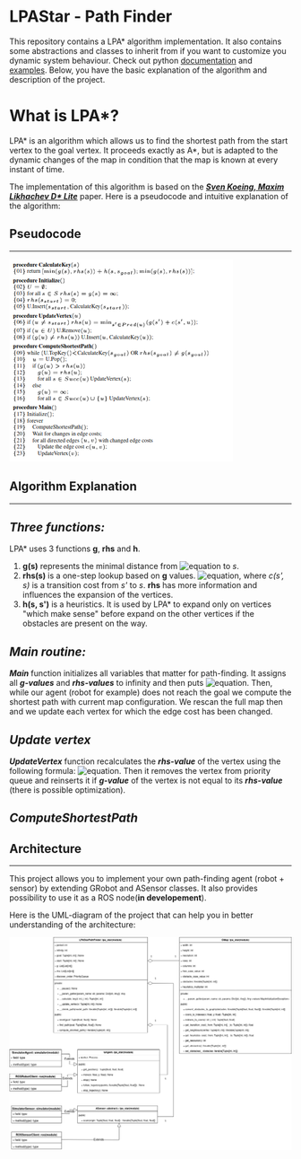  # LPAStar - Path Finder

This repository contains a LPA* algorithm implementation. It also contains some abstractions and classes to inherit from if you want to customize you dynamic system behaviour. Check out python [documentation](https://sudogauss.github.io/LPAstar-PF/) and [examples](https://github.com/sudogauss/LPAstar-PF/tree/main/example). Below, you have the basic explanation of the algorithm and description of the project.

# What is LPA*?

LPA* is an algorithm which allows us to find the shortest path from the start vertex to the goal vertex. It proceeds exactly as A*, but is adapted to the dynamic changes of the map in condition that the map is known at every instant of time.

The implementation of this algorithm is based on the [***Sven Koeing, Maxim Likhachev D\* Lite***](http://idm-lab.org/bib/abstracts/papers/aaai02b.pdf) paper. Here is a pseudocode and intuitive explanation of the algorithm:

## Pseudocode

---

![LPA* Pseudocode](./doc/assets/lpa_star_pseudocode.png "LPA\* pseudocode")

## Algorithm Explanation

---

***Three functions:***
----------------------

LPA* uses 3 functions **g**, **rhs** and **h**.

1. **g(s)** represents the minimal distance from ![equation](https://latex.codecogs.com/svg.image?s_{start}) to *s*.
2. **rhs(s)** is a one-step lookup based on **g** values. ![equation](https://latex.codecogs.com/svg.image?rhs(s)&space;=&space;&space;min_{s'&space;\in&space;{Pred(s)}}[g(s')&space;&plus;&space;c(s',&space;s)]&space;\&space;and&space;\&space;rhs(s_{start})&space;=&space;0), where *c(s', s)* is a transition cost from *s'* to *s*. **rhs** has more information and influences the expansion of the vertices.
3. **h(s, s')** is a heuristics. It is used by LPA* to expand only on vertices "which make sense" before expand on the other vertices if the obstacles are present on the way.

***Main routine:***
-------------------

***Main*** function initializes all variables that matter for path-finding. It assigns all ***g-values*** and ***rhs-values*** to infinity and then puts ![equation](https://latex.codecogs.com/svg.image?rhs(s_{start})&space;=&space;0). Then, while our agent (robot for example) does not reach the goal we compute the shortest path with current map configuration. We rescan the full map then and we update each vertex for which the edge cost has been changed.


***Update vertex***
-------------------

***UpdateVertex*** function recalculates the ***rhs-value*** of the vertex using the following formula: ![equation](https://latex.codecogs.com/svg.image?rhs(s)&space;=&space;&space;min_{s'&space;\in&space;{Pred(s)}}[g(s')&space;&plus;&space;c(s',&space;s)]&space;\&space;and&space;\&space;rhs(s_{start})&space;=&space;0). Then it removes the vertex from priority queue and reinserts it if ***g-value*** of the vertex is not equal to its ***rhs-value*** (there is possible optimization).


***ComputeShortestPath***
-------------------------


## Architecture

---

This project allows you to implement your own path-finding agent (robot + sensor) by extending GRobot and ASensor classes. It also provides possibility to use it as a ROS node(**in developement**).

Here is the UML-diagram of the project that can help you in better understanding of the architecture:

<img src="./doc/assets/LPAStarPathFinder.png" style="background-color: white">

